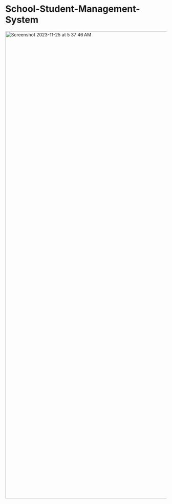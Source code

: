 # School-Student-Management-System

<img width="1458" alt="Screenshot 2023-11-25 at 5 37 46 AM" src="https://github.com/OUSL-GROUP-BrinaryBrains/School-Student-Management-System/assets/90142607/cc09a9c5-1abb-4ced-a169-ba1f2c981ad0">

